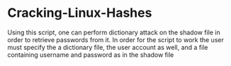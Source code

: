 # Cracking-Linux-Hashes
Using this script, one can perform dictionary attack on the shadow file in order to retrieve passwords from it. In order for the script to work the user must specify the a dictionary file, the user account as well, and a file containing username and password as in the shadow file
